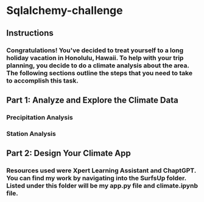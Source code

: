 # Sqlalchemy-challenge
## Instructions
### Congratulations! You've decided to treat yourself to a long holiday vacation in Honolulu, Hawaii. To help with your trip planning, you decide to do a climate analysis about the area. The following sections outline the steps that you need to take to accomplish this task.

## Part 1: Analyze and Explore the Climate Data
### Precipitation Analysis
### Station Analysis

## Part 2: Design Your Climate App

### Resources used were Xpert Learning Assistant and ChaptGPT. You can find my work by navigating into the SurfsUp folder. Listed under this folder will be my app.py file and climate.ipynb file. 
